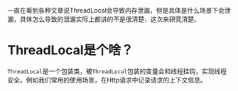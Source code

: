 一直在看到各种文章说ThreadLocal会导致内存泄漏，但是具体是什么场景下会泄漏，具体怎么导致的泄漏实际上都讲的不是很清楚，这次来研究清楚。

# ThreadLocal是个啥？

`ThreadLocal`是一个包装类，被`ThreadLocal`包装的变量会和线程挂钩，实现线程安全。例如我们常用的使用场景，在Http请求中记录请求的上下文信息。